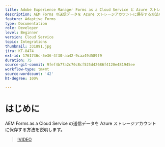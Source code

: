 ```yaml
---
title: Adobe Experience Manager Forms as a Cloud Service と Azure ストレージの統合
description: AEM Forms の送信データを Azure ストレージアカウントに保存する方法を説明します。
feature: Adaptive Forms
type: Documentation
role: Developer
level: Beginner
version: Cloud Service
topic: Integrations
thumbnail: 331891.jpg
jira: KT-8474
exl-id: 1761736c-5e36-4f30-aa42-9caa49d589f9
duration: 75
source-git-commit: 9fef4b77a2c70c8cf525d42686f4120e481945ee
workflow-type: tm+mt
source-wordcount: '42'
ht-degree: 100%

---
```


# はじめに

AEM Forms as a Cloud Service の送信データを Azure ストレージアカウントに保存する方法を説明します。

>[!VIDEO](https://video.tv.adobe.com/v/336028?quality=12&learn=on)
